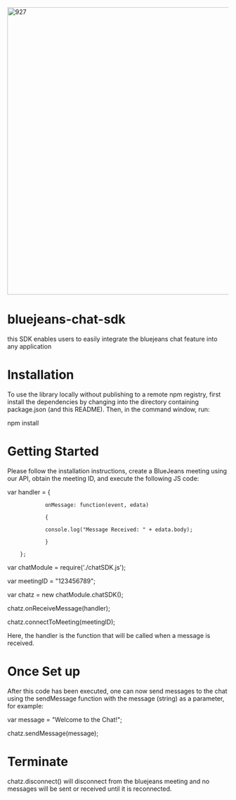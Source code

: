   <img width="653" alt="927" src="https://user-images.githubusercontent.com/39812727/41936965-d940135e-7943-11e8-9322-5e4c02eb0c63.png">

# bluejeans-chat-sdk

this SDK enables users to easily integrate the bluejeans chat feature into any application

# Installation

To use the library locally without publishing to a remote npm registry, first install the dependencies by changing into the directory containing package.json (and this README). Then, in the command window, run:

npm install

# Getting Started

Please follow the installation instructions, create a BlueJeans meeting using our API, obtain the meeting ID, and execute the following JS code:

var handler =
		{
		
    			onMessage: function(event, edata)
			
    			{
			
				console.log("Message Received: " + edata.body);
				
    			}
			
		};
		
var chatModule = require('./chatSDK.js');

var meetingID = "123456789";

var chatz = new chatModule.chatSDK();

chatz.onReceiveMessage(handler);

chatz.connectToMeeting(meetingID);

Here, the handler is the function that will be called when a message is received. 

# Once Set up
After this code has been executed, one can now send messages to the chat using the sendMessage function with the message (string) as a parameter, for example:

var message = "Welcome to the Chat!";

chatz.sendMessage(message);

# Terminate
chatz.disconnect() will disconnect from the bluejeans meeting and no messages will be sent or received until it is reconnected.





